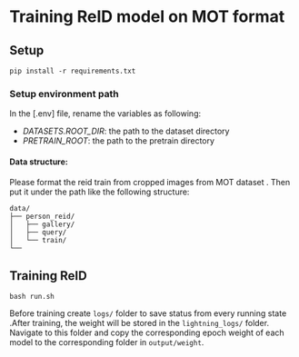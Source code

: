 # Training ReID model on MOT format

## Setup
```
pip install -r requirements.txt
```
### Setup environment path
In the [.env] file, rename the variables as following:
- *DATASETS.ROOT_DIR*: the path to the dataset directory
- *PRETRAIN_ROOT*: the path to the pretrain directory 

#### Data structure:
Please format the reid train from cropped images from MOT dataset . Then put it under the path like the following structure:
```
data/
├── person_reid/
│   ├── gallery/
│   ├── query/
│   └── train/
└──
```

## Training ReID
```
bash run.sh
```

Before training create `logs/` folder to save status from every running state .After training, the weight will be stored in the `lightning_logs/` folder. Navigate to this folder and copy the corresponding epoch weight of each model to the corresponding folder in `output/weight`.
